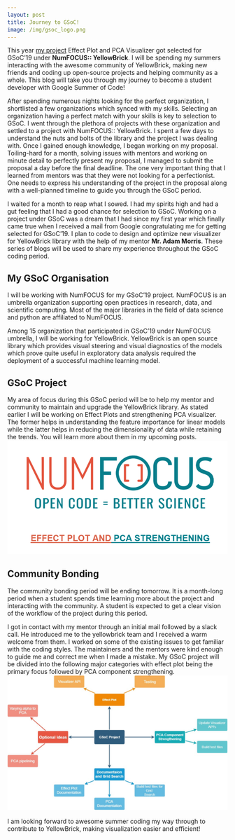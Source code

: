 ```yaml
---
layout: post
title: Journey to GSoC!
image: /img/gsoc_logo.png
---
```


This year [my project](https://summerofcode.withgoogle.com/projects/#6111615848546304) Effect Plot and PCA Visualizer got selected for GSoC’19 under **NumFOCUS:: YellowBrick**. I will be spending my summers interacting with the awesome community of YellowBrick, making new friends and coding up open-source projects and helping community as a whole. This blog will take you through my journey to become a student developer with Google Summer of Code!

After spending numerous nights looking for the perfect organization, I shortlisted a few organizations which synced with my skills. Selecting an organization having a perfect match with your skills is key to selection to GSoC. I went through the plethora of projects with these organization and settled to a project with NumFOCUS:: YellowBrick. I spent a few days to understand the nuts and bolts of the library and the project I was dealing with. Once I gained enough knowledge, I began working on my proposal. Toiling-hard for a month, solving issues with mentors and working on minute detail to perfectly present my proposal, I managed to submit the proposal a day before the final deadline. The one very important thing that I learned from mentors was that they were not looking for a perfectionist. One needs to express his understanding of the project in the proposal along with a well-planned timeline to guide you through the GSoC period.

I waited for a month to reap what I sowed. I had my spirits high and had a gut feeling that I had a good chance for selection to GSoC. Working on a project under GSoC was a dream that I had since my first year which finally came true when I received a mail from Google congratulating me for getting selected for GSoC’19. I plan to code to design and optimize new visualizer for YellowBrick library with the help of my mentor **Mr. Adam Morris**. These series of blogs will be used to share my experience throughout the GSoC coding period. 

## My GSoC Organisation
I will be working with NumFOCUS for my GSoC’19 project. NumFOCUS is an umbrella organization supporting open practices in research, data, and scientific computing. Most of the major libraries in the field of data science and python are affiliated to NumFOCUS.

Among 15 organization that participated in GSoC’19 under NumFOCUS umbrella, I will be working for YellowBrick. YellowBrick is an open source library which provides visual steering and visual diagnostics of the models which prove quite useful in exploratory data analysis required the deployment of a successful machine learning model.

## GSoC Project  
My area of focus during this GSoC period will be to help my mentor and community to maintain and upgrade the YellowBrick library. As stated earlier I will be working on Effect Plots and strengthening PCA visualizer. The former helps in understanding the feature importance for linear models while the latter helps in reducing the dimensionality of data while retaining the trends. You will learn more about them in my upcoming posts.
![](/img/till_gsoc/myproject.PNG) 

## Community Bonding
The community bonding period will be ending tomorrow. It is a month-long period when a student spends time learning more about the project and interacting with the community. A student is expected to get a clear vision of the workflow of the project during this period. 

I got in contact with my mentor through an initial mail followed by a slack call. He introduced me to the yellowbrick team and I received a warm welcome from them. I worked on some of the existing issues to get familiar with the coding styles. The maintainers and the mentors were kind enough to guide me and correct me when I made a mistake. My GSoC project will be divided into the following major categories with effect plot being the primary focus followed by PCA component strengthening. 
![](/img/till_gsoc/project.jpg)

I am looking forward to awesome summer coding my way through to contribute to YellowBrick, making visualization easier and efficient!